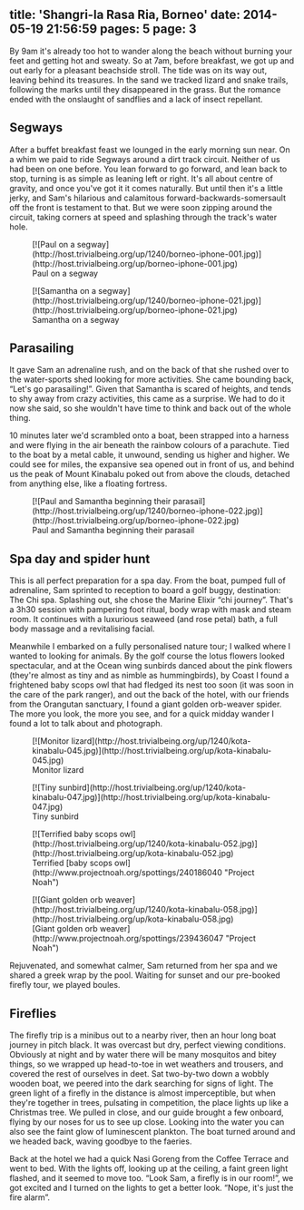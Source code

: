 title: 'Shangri-la Rasa Ria, Borneo'
date: 2014-05-19 21:56:59
pages: 5
page: 3
---

By 9am it's already too hot to wander along the beach without burning your feet and getting hot and sweaty. So at 7am, before breakfast, we got up and out early for a pleasant beachside stroll. The tide was on its way out, leaving behind its treasures. In the sand we tracked lizard and snake trails, following the marks until they disappeared in the grass. But the romance ended with the onslaught of sandflies and a lack of insect repellant.

## Segways

After a buffet breakfast feast we lounged in the early morning sun near. On a whim we paid to ride Segways around a dirt track circuit. Neither of us had been on one before. You lean forward to go forward, and lean back to stop, turning is as simple as leaning left or right. It's all about centre of gravity, and once you've got it it comes naturally. But until then it's a little jerky, and Sam's hilarious and calamitous forward-backwards-somersault off the front is testament to that. But we were soon zipping around the circuit, taking corners at speed and splashing through the track's water hole.

<figure class="generated-figure generated-figure--retina generated-figure--620 generated-figure--landscape">[![Paul on a segway](http://host.trivialbeing.org/up/1240/borneo-iphone-001.jpg)](http://host.trivialbeing.org/up/borneo-iphone-001.jpg)<figcaption class="generated-figure-caption">Paul on a segway</figcaption></figure>

<figure class="generated-figure generated-figure--retina generated-figure--620 generated-figure--portrait">[![Samantha on a segway](http://host.trivialbeing.org/up/1240/borneo-iphone-021.jpg)](http://host.trivialbeing.org/up/borneo-iphone-021.jpg)<figcaption class="generated-figure-caption">Samantha on a segway</figcaption></figure>

## Parasailing

It gave Sam an adrenaline rush, and on the back of that she rushed over to the water-sports shed looking for more activities. She came bounding back, “Let's go parasailing!”. Given that Samantha is scared of heights, and tends to shy away from crazy activities, this came as a surprise. We had to do it now she said, so she wouldn't have time to think and back out of the whole thing.

10 minutes later we'd scrambled onto a boat, been strapped into a harness and were flying in the air beneath the rainbow colours of a parachute. Tied to the boat by a metal cable, it unwound, sending us higher and higher. We could see for miles, the expansive sea opened out in front of us, and behind us the peak of Mount Kinabalu poked out from above the clouds, detached from anything else, like a floating fortress.

<figure class="generated-figure generated-figure--retina generated-figure--620 generated-figure--landscape">[![Paul and Samantha beginning their parasail](http://host.trivialbeing.org/up/1240/borneo-iphone-022.jpg)](http://host.trivialbeing.org/up/borneo-iphone-022.jpg)<figcaption class="generated-figure-caption">Paul and Samantha beginning their parasail</figcaption></figure>

## Spa day and spider hunt

This is all perfect preparation for a spa day. From the boat, pumped full of adrenaline, Sam sprinted to reception to board a golf buggy, destination: The Chi spa. Splashing out, she chose the Marine Elixir “chi journey”. That's a 3h30 session with pampering foot ritual, body wrap with mask and steam room. It continues with a luxurious seaweed (and rose petal) bath, a full body massage and a revitalising facial.

Meanwhile I embarked on a fully personalised nature tour; I walked where I wanted to looking for animals. By the golf course the lotus flowers looked spectacular, and at the Ocean wing sunbirds danced about the pink flowers (they're almost as tiny and as nimble as hummingbirds), by Coast I found a frightened baby scops owl that had fledged its nest too soon (it was soon in the care of the park ranger), and out the back of the hotel, with our friends from the Orangutan sanctuary, I found a giant golden orb-weaver spider. The more you look, the more you see, and for a quick midday wander I found a lot to talk about and photograph.

<figure class="generated-figure generated-figure--retina generated-figure--620 generated-figure--landscape">[![Monitor lizard](http://host.trivialbeing.org/up/1240/kota-kinabalu-045.jpg)](http://host.trivialbeing.org/up/kota-kinabalu-045.jpg)<figcaption class="generated-figure-caption">Monitor lizard</figcaption></figure>

<figure class="generated-figure generated-figure--retina generated-figure--620 generated-figure--landscape">[![Tiny sunbird](http://host.trivialbeing.org/up/1240/kota-kinabalu-047.jpg)](http://host.trivialbeing.org/up/kota-kinabalu-047.jpg)<figcaption class="generated-figure-caption">Tiny sunbird</figcaption></figure>

<figure class="generated-figure generated-figure--retina generated-figure--620 generated-figure--landscape">[![Terrified baby scops owl](http://host.trivialbeing.org/up/1240/kota-kinabalu-052.jpg)](http://host.trivialbeing.org/up/kota-kinabalu-052.jpg)<figcaption class="generated-figure-caption">Terrified [baby scops owl](http://www.projectnoah.org/spottings/240186040 "Project Noah")</figcaption></figure>

<figure class="generated-figure generated-figure--retina generated-figure--620 generated-figure--landscape">[![Giant golden orb weaver](http://host.trivialbeing.org/up/1240/kota-kinabalu-058.jpg)](http://host.trivialbeing.org/up/kota-kinabalu-058.jpg)<figcaption class="generated-figure-caption">[Giant golden orb weaver](http://www.projectnoah.org/spottings/239436047 "Project Noah")</figcaption></figure>

Rejuvenated, and somewhat calmer, Sam returned from her spa and we shared a greek wrap by the pool. Waiting for sunset and our pre-booked firefly tour, we played boules.

## Fireflies

The firefly trip is a minibus out to a nearby river, then an hour long boat journey in pitch black. It was overcast but dry, perfect viewing conditions. Obviously at night and by water there will be many mosquitos and bitey things, so we wrapped up head-to-toe in wet weathers and trousers, and covered the rest of ourselves in deet. Sat two-by-two down a wobbly wooden boat, we peered into the dark searching for signs of light. The green light of a firefly in the distance is almost imperceptible, but when they're together in trees, pulsating in competition, the place lights up like a Christmas tree. We pulled in close, and our guide brought a few onboard, flying by our noses for us to see up close. Looking into the water you can also see the faint glow of luminescent plankton. The boat turned around and we headed back, waving goodbye to the faeries.

Back at the hotel we had a quick Nasi Goreng from the Coffee Terrace and went to bed. With the lights off, looking up at the ceiling, a faint green light flashed, and it seemed to move too. “Look Sam, a firefly is in our room!”, we got excited and I turned on the lights to get a better look. “Nope, it's just the fire alarm”.
